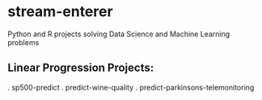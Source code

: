 # stream-enterer
Python and R projects solving Data Science and Machine Learning problems

## Linear Progression Projects:
. sp500-predict
. predict-wine-quality
. predict-parkinsons-telemonitoring

